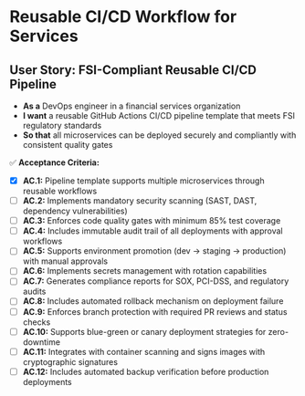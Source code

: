 #  Reusable CI/CD Workflow for Services
## **User Story: FSI-Compliant Reusable CI/CD Pipeline**

* **As a** DevOps engineer in a financial services organization
* **I want** a reusable GitHub Actions CI/CD pipeline template that meets FSI regulatory standards
* **So that** all microservices can be deployed securely and compliantly with consistent quality gates

✅ **Acceptance Criteria:**

- [X] **AC.1:** Pipeline template supports multiple microservices through reusable workflows
- [ ] **AC.2:** Implements mandatory security scanning (SAST, DAST, dependency vulnerabilities)
- [ ] **AC.3:** Enforces code quality gates with minimum 85% test coverage
- [ ] **AC.4:** Includes immutable audit trail of all deployments with approval workflows
- [ ] **AC.5:** Supports environment promotion (dev → staging → production) with manual approvals
- [ ] **AC.6:** Implements secrets management with rotation capabilities
- [ ] **AC.7:** Generates compliance reports for SOX, PCI-DSS, and regulatory audits
- [ ] **AC.8:** Includes automated rollback mechanism on deployment failure
- [ ] **AC.9:** Enforces branch protection with required PR reviews and status checks
- [ ] **AC.10:** Supports blue-green or canary deployment strategies for zero-downtime
- [ ] **AC.11:** Integrates with container scanning and signs images with cryptographic signatures
- [ ] **AC.12:** Includes automated backup verification before production deployments